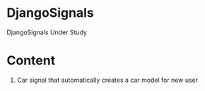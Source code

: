 # DjangoSignals
DjangoSignals Under Study

# Content
1. Car signal that automatically creates a car model for new user



